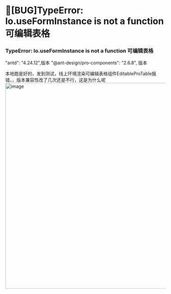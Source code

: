 # 🐛[BUG]TypeError: lo.useFormInstance is not a function 可编辑表格

### **TypeError: lo.useFormInstance is not a **function** 可编辑表格**

"antd": "4.24.12",版本
"@ant-design/pro-components": "2.6.8", 版本

本地跑是好的，发到测试，线上环境渲染可编辑表格组件EditableProTable报错，，版本兼容性改了几次还是不行，这是为什么呢
<img width="646" alt="image" src="https://github.com/ant-design/pro-components/assets/19185036/72bac20d-8a54-41e9-81f6-5b8cb9ff50a4">
